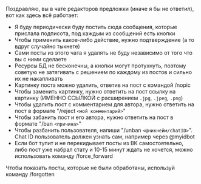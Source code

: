 Поздравляю, вы в чате редакторов предложки (иначе я бы не ответил), вот как здесь всё работает:

- Я буду периодически буду постить сюда сообщения, которые прислала подписота, под каждым из сообщений есть кнопки
- Чтобы применить какое-либо действие, нужно подтверждение (а то вдруг случайно тыкнете)
- Сами посты из этого чата я удалять не буду независимо от того что вы с ними сделаете
- Ресурсы БД не бесконечны, а кнопки могут протухнуть, поэтому советую не затягивать с решением по каждому из постов и сильно их не накапливать
- Картинку поста можно удалить, ответив на пост с командой /nopic
- Чтобы заменить картинку, нужно ответить на пост ссылку на картинку (ИМЕННО ССЫЛКОЙ с расширением `.jpg`, `.jpeg`, `.png`)
- Чтобы удалить пост с комментарием для автора, нужно ответить на пост в формате "/reject `<мой комментарий>`"  
- Чтобы забанить пост и его автора, нужно ответить на пост в формате "/ban `<причина>`"  
- Чтобы разбанить пользователя, напиши "/unban `<@никнейм/chatID>`". Chat ID пользователь должен узнать сам, например через @myidbot
- Если бот тупит и не перекидывает посты из ВК самостоятельно, либо пост уже набрал стату и 10-15 минут ждать не хочется, можно использовать команду /force\_forward 

Чтобы показать посты, которые не были обработаны, используй команду /forgotten